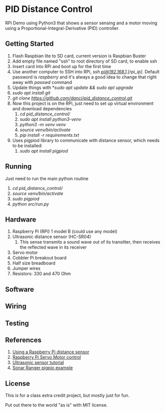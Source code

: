 # PID Distance Control
RPi Demo using Python3 that shows a sensor sensing and a motor moving using a Proportional-Integral-Derivative (PID) controller.

## Getting Started
1. Flash Raspbian lite to SD card, current version is Raspbian Buster
1. Add empty file named "ssh" to root directory of SD card, to enable ssh
1. Insert card into RPi and boot up for the first time
1. Use another computer to SSH into RPi, *ssh pi@192.168.1.[rpi_ip]*. Default password is *raspberry* and it's always a good idea to change that right away with *passwd* command
1. Update things with **sudo apt update && sudo apt upgrade*
1. *sudo apt install git*
1. *git clone https://github.com/dancj/pid_distance_control.git*
1. Now this project is on the RPi, just need to set up virtual environment and download dependencies
    1. *cd pid_distance_control/*
    1. *sudo apt install python3-venv*
    1. *python3 -m venv venv*
    1. *source venv/bin/activate*
    1. *pip install -r requirements.txt*
1. Uses pigpiod library to communicate with distance sensor, which needs to be installed:
    1. *sudo apt install pigpiod*
    
## Running
Just need to run the main python routine
1. *cd pid_distance_control/*
1. *source venv/bin/activate*
1. *sudo pigpiod*
1. *python src/run.py*

## Hardware
1. Raspberry Pi (RPi) 1 model B (could use any model)
1. Ultrasonic distance sensor (HC-SR04)
    1. This sense transmits a sound wave out of its transitter, then receives the reflected wave in its receiver
1. Servo motor
1. Cobbler Pi breakout board
1. Half size breadboard
1. Jumper wires
1. Resistors: 330 and 470 Ohm

## Software


## Wiring


## Testing


## References
1. [Using a Raspberry Pi distance sensor](https://tutorials-raspberrypi.com/raspberry-pi-ultrasonic-sensor-hc-sr04/)
1. [Raspberry Pi Servo Motor control](https://tutorials-raspberrypi.com/raspberry-pi-servo-motor-control/)
1. [Ultrasonic sensor tutorial](https://randomnerdtutorials.com/complete-guide-for-ultrasonic-sensor-hc-sr04/)
1. [Sonar Ranger pigpio example](http://abyz.me.uk/rpi/pigpio/examples.html#Python%20code)

## License

This is for a class extra credit project, but mostly just for fun.

Put out there to the world "as is" with MIT license.